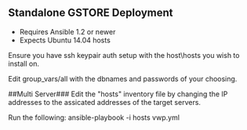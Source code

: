 ## Standalone GSTORE Deployment

- Requires Ansible 1.2 or newer
- Expects Ubuntu 14.04 hosts

Ensure you have ssh keypair auth setup with the host\hosts you wish to install on.

Edit group_vars/all with the dbnames and passwords of your choosing.



##Multi Server###
Edit the "hosts" inventory file by changing the IP addresses to the assicated addresses of the target servers.

Run the following:
ansible-playbook -i hosts vwp.yml



